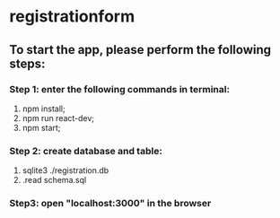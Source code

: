 # registrationform

## To start the app, please perform the following steps:

### Step 1: enter the following commands in terminal:
1. npm install;
2. npm run react-dev;
3. npm start;

### Step 2: create database and table:
1. sqlite3 ./registration.db
2. .read schema.sql

### Step3: open "localhost:3000" in the browser

